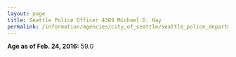 ```yaml
---
layout: page
title: Seattle Police Officer 4389 Michael D. Hay
permalink: /information/agencies/city_of_seattle/seattle_police_department/copbook/4389/
---
```


**Age as of Feb. 24, 2016:** 59.0
